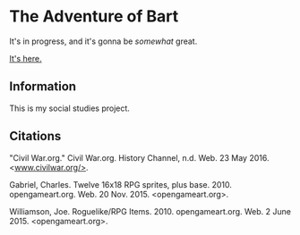 # The Adventure of Bart

It's in progress, and it's gonna be *somewhat* great.


[It's here.](http://nitrodragon.github.io/SS)
## Information
This is my social studies project.
## Citations
"Civil War.org." Civil War.org. History Channel, n.d. Web. 23 May 2016. <www.civilwar.org/>.

Gabriel, Charles. Twelve 16x18 RPG sprites, plus base. 2010. opengameart.org. Web. 20 Nov. 2015. <opengameart.org>.

Williamson, Joe. Roguelike/RPG Items. 2010. opengameart.org. Web. 2 June 2015. <opengameart.org>.
